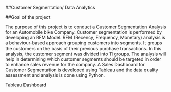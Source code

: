 ##Customer Segmentation/ Data Analytics 

##Goal of the project

The purpose of this project is to conduct a Customer Segmentation Analysis for an Automobile bike Company. Customer segmentation is performed by developing an RFM Model. RFM (Recency, Frequency, Monetary) analysis is a behaviour-based approach grouping customers into segments. It groups the customers on the basis of their previous purchase transactions. In this analysis, the customer segment was divided into 11 groups. The analysis will help in determining which customer segments should be targeted in order to enhance sales revenue for the company. A Sales Dashboard for Customer Segmentation is developed using Tableau and the data quality assessment and analysis is done using Python.

Tableau Dashboard
